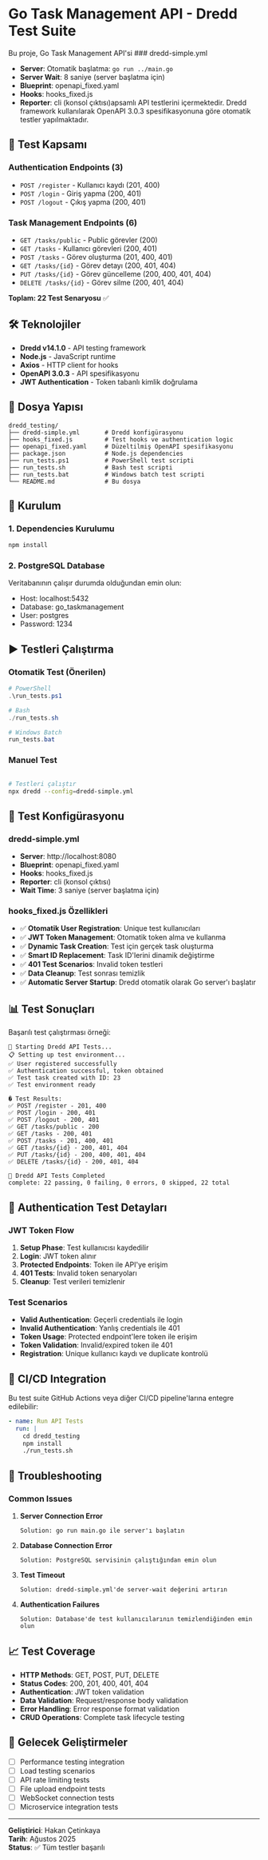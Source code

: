 # Go Task Management API - Dredd Test Suite

Bu proje, Go Task Management API'si ### dredd-simple.yml
- **Server**: Otomatik başlatma: `go run ../main.go`
- **Server Wait**: 8 saniye (server başlatma için)
- **Blueprint**: openapi_fixed.yaml
- **Hooks**: hooks_fixed.js
- **Reporter**: cli (konsol çıktısı)apsamlı API testlerini içermektedir. Dredd framework kullanılarak OpenAPI 3.0.3 spesifikasyonuna göre otomatik testler yapılmaktadır.

## 🎯 Test Kapsamı

### Authentication Endpoints (3)
- `POST /register` - Kullanıcı kaydı (201, 400)
- `POST /login` - Giriş yapma (200, 401) 
- `POST /logout` - Çıkış yapma (200, 401)

### Task Management Endpoints (6)
- `GET /tasks/public` - Public görevler (200)
- `GET /tasks` - Kullanıcı görevleri (200, 401)
- `POST /tasks` - Görev oluşturma (201, 400, 401)
- `GET /tasks/{id}` - Görev detayı (200, 401, 404)
- `PUT /tasks/{id}` - Görev güncelleme (200, 400, 401, 404)
- `DELETE /tasks/{id}` - Görev silme (200, 401, 404)

**Toplam: 22 Test Senaryosu** ✅

## 🛠️ Teknolojiler

- **Dredd v14.1.0** - API testing framework
- **Node.js** - JavaScript runtime
- **Axios** - HTTP client for hooks
- **OpenAPI 3.0.3** - API spesifikasyonu
- **JWT Authentication** - Token tabanlı kimlik doğrulama

## 📁 Dosya Yapısı

```
dredd_testing/
├── dredd-simple.yml       # Dredd konfigürasyonu
├── hooks_fixed.js         # Test hooks ve authentication logic
├── openapi_fixed.yaml     # Düzeltilmiş OpenAPI spesifikasyonu
├── package.json           # Node.js dependencies
├── run_tests.ps1          # PowerShell test scripti
├── run_tests.sh           # Bash test scripti
├── run_tests.bat          # Windows batch test scripti
└── README.md              # Bu dosya
```

## 🚀 Kurulum

### 1. Dependencies Kurulumu
```bash
npm install
```

### 2. PostgreSQL Database
Veritabanının çalışır durumda olduğundan emin olun:
- Host: localhost:5432
- Database: go_taskmanagement
- User: postgres
- Password: 1234

## ▶️ Testleri Çalıştırma

### Otomatik Test (Önerilen)
```powershell
# PowerShell
.\run_tests.ps1

# Bash
./run_tests.sh

# Windows Batch
run_tests.bat
```

### Manuel Test
```bash

# Testleri çalıştır
npx dredd --config=dredd-simple.yml
```

## 🔧 Test Konfigürasyonu

### dredd-simple.yml
- **Server**: http://localhost:8080 
- **Blueprint**: openapi_fixed.yaml
- **Hooks**: hooks_fixed.js
- **Reporter**: cli (konsol çıktısı)
- **Wait Time**: 3 saniye (server başlatma için)

### hooks_fixed.js Özellikleri
- ✅ **Otomatik User Registration**: Unique test kullanıcıları
- ✅ **JWT Token Management**: Otomatik token alma ve kullanma
- ✅ **Dynamic Task Creation**: Test için gerçek task oluşturma
- ✅ **Smart ID Replacement**: Task ID'lerini dinamik değiştirme
- ✅ **401 Test Scenarios**: Invalid token testleri
- ✅ **Data Cleanup**: Test sonrası temizlik
- ✅ **Automatic Server Startup**: Dredd otomatik olarak Go server'ı başlatır

## 📊 Test Sonuçları

Başarılı test çalıştırması örneği:
```
🚀 Starting Dredd API Tests...
📋 Setting up test environment...
✅ User registered successfully
✅ Authentication successful, token obtained
✅ Test task created with ID: 23
✅ Test environment ready

� Test Results:
✅ POST /register - 201, 400
✅ POST /login - 200, 401  
✅ POST /logout - 200, 401
✅ GET /tasks/public - 200
✅ GET /tasks - 200, 401
✅ POST /tasks - 201, 400, 401
✅ GET /tasks/{id} - 200, 401, 404
✅ PUT /tasks/{id} - 200, 400, 401, 404
✅ DELETE /tasks/{id} - 200, 401, 404

🏁 Dredd API Tests Completed
complete: 22 passing, 0 failing, 0 errors, 0 skipped, 22 total
```

## 🔐 Authentication Test Detayları

### JWT Token Flow
1. **Setup Phase**: Test kullanıcısı kaydedilir
2. **Login**: JWT token alınır
3. **Protected Endpoints**: Token ile API'ye erişim
4. **401 Tests**: Invalid token senaryoları
5. **Cleanup**: Test verileri temizlenir

### Test Scenarios
- **Valid Authentication**: Geçerli credentials ile login
- **Invalid Authentication**: Yanlış credentials ile 401
- **Token Usage**: Protected endpoint'lere token ile erişim
- **Token Validation**: Invalid/expired token ile 401
- **Registration**: Unique kullanıcı kaydı ve duplicate kontrolü

## 🔄 CI/CD Integration

Bu test suite GitHub Actions veya diğer CI/CD pipeline'larına entegre edilebilir:

```yaml
- name: Run API Tests
  run: |
    cd dredd_testing
    npm install
    ./run_tests.sh
```

## 🐛 Troubleshooting

### Common Issues

1. **Server Connection Error**
   ```
   Solution: go run main.go ile server'ı başlatın
   ```

2. **Database Connection Error**
   ```
   Solution: PostgreSQL servisinin çalıştığından emin olun
   ```

3. **Test Timeout**
   ```
   Solution: dredd-simple.yml'de server-wait değerini artırın
   ```

4. **Authentication Failures**
   ```
   Solution: Database'de test kullanıcılarının temizlendiğinden emin olun
   ```

## 📈 Test Coverage

- **HTTP Methods**: GET, POST, PUT, DELETE
- **Status Codes**: 200, 201, 400, 401, 404
- **Authentication**: JWT token validation
- **Data Validation**: Request/response body validation
- **Error Handling**: Error response format validation
- **CRUD Operations**: Complete task lifecycle testing

## 🔮 Gelecek Geliştirmeler

- [ ] Performance testing integration
- [ ] Load testing scenarios
- [ ] API rate limiting tests
- [ ] File upload endpoint tests
- [ ] WebSocket connection tests
- [ ] Microservice integration tests

---

**Geliştirici**: Hakan Çetinkaya  
**Tarih**: Ağustos 2025  
**Status**: ✅ Tüm testler başarılı
